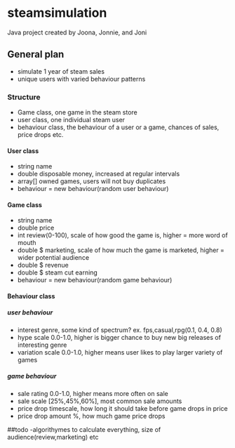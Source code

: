 # steamsimulation
Java project created by Joona, Jonnie, and Joni

## General plan
- simulate 1 year of steam sales
- unique users with varied behaviour patterns

### Structure
- Game class, one game in the steam store
- user class, one individual steam user
- behaviour class, the behaviour of a user or a game, chances of sales, price drops etc.

#### User class
- string name
- double disposable money, increased at regular intervals
- array[] owned games, users will not buy duplicates
- behaviour = new behaviour(random user behaviour)

#### Game class
- string name
- double price
- int review(0-100), scale of how good the game is, higher = more word of mouth
- double $ marketing, scale of how much the game is marketed, higher = wider potential audience
- double $ revenue
- double $ steam cut earning
- behaviour = new behaviour(random game behaviour)

#### Behaviour class
##### user behaviour
- interest genre, some kind of spectrum? ex. fps,casual,rpg(0.1, 0.4, 0.8)
- hype scale 0.0-1.0, higher is bigger chance to buy new big releases of interesting genre
- variation scale 0.0-1.0, higher means user likes to play larger variety of games
##### game behaviour
- sale rating 0.0-1.0, higher means more often on sale
- sale scale [25%,45%,60%], most common sale amounts
- price drop timescale, how long it should take before game drops in price
- price drop amount %, how much game price drops

##todo
-algorithymes to calculate everything, size of audience(review,marketing) etc

